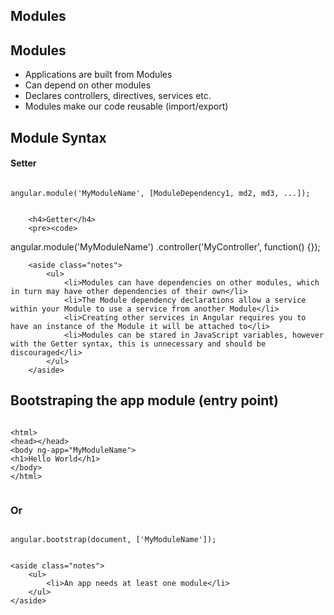 <section>
    <h1>Modules</h1>
</section>

<section>
    <h2>Modules</h2>
    <ul>
        <li>Applications are built from Modules</li>
        <li>Can depend on other modules</li>
        <li>Declares controllers, directives, services etc.</li>
        <li>Modules make our code reusable (import/export)</li>
    </ul>
</section>

<section>
    <h2>Module Syntax</h2>
        <h4>Setter</h4>
        <pre><code>
angular.module('MyModuleName', [ModuleDependency1, md2, md3, ...]);
        </code></pre>

        <h4>Getter</h4>
        <pre><code>
angular.module('MyModuleName')
.controller('MyController', function() {});
        </code></pre>

        <aside class="notes">
            <ul>
                <li>Modules can have dependencies on other modules, which in turn may have other dependencies of their own</li>
                <li>The Module dependency declarations allow a service within your Module to use a service from another Module</li>
                <li>Creating other services in Angular requires you to have an instance of the Module it will be attached to</li>
                <li>Modules can be stared in JavaScript variables, however with the Getter syntax, this is unnecessary and should be discouraged</li>
            </ul>
        </aside>
</section>

<section>
    <h2>Bootstraping the app module (entry point)</h2>
    <pre><code>
&lt;html&gt;
&lt;head&gt;&lt;/head&gt;
&lt;body ng-app=&quot;MyModuleName&quot;&gt;
&lt;h1&gt;Hello World&lt;/h1&gt;
&lt;/body&gt;
&lt;/html&gt;
    </code></pre>
    <h3>Or</h3>
    <pre><code>
angular.bootstrap(document, ['MyModuleName']);
    </code></pre>

    <aside class="notes">
        <ul>
            <li>An app needs at least one module</li>
        </ul>
    </aside>
</section>
